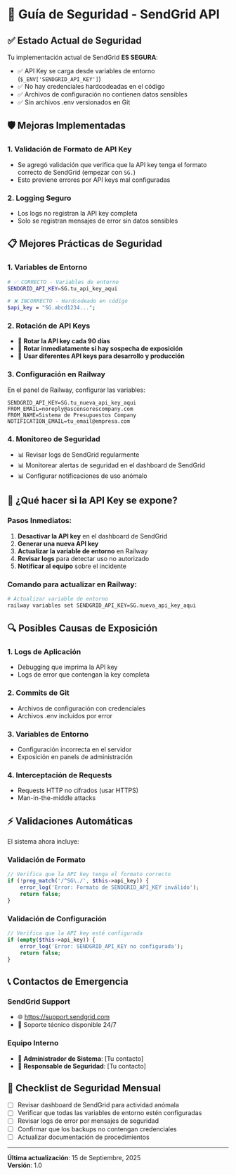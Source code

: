 # 🔐 Guía de Seguridad - SendGrid API

## ✅ Estado Actual de Seguridad

Tu implementación actual de SendGrid **ES SEGURA**:

- ✅ API Key se carga desde variables de entorno (`$_ENV['SENDGRID_API_KEY']`)
- ✅ No hay credenciales hardcodeadas en el código
- ✅ Archivos de configuración no contienen datos sensibles
- ✅ Sin archivos .env versionados en Git

## 🛡️ Mejoras Implementadas

### 1. Validación de Formato de API Key
- Se agregó validación que verifica que la API key tenga el formato correcto de SendGrid (empezar con `SG.`)
- Esto previene errores por API keys mal configuradas

### 2. Logging Seguro
- Los logs no registran la API key completa
- Solo se registran mensajes de error sin datos sensibles

## 📋 Mejores Prácticas de Seguridad

### 1. Variables de Entorno
```bash
# ✅ CORRECTO - Variables de entorno
SENDGRID_API_KEY=SG.tu_api_key_aqui

# ❌ INCORRECTO - Hardcodeado en código
$api_key = "SG.abcd1234...";
```

### 2. Rotación de API Keys
- 🔄 **Rotar la API key cada 90 días**
- 🔄 **Rotar inmediatamente si hay sospecha de exposición**
- 🔄 **Usar diferentes API keys para desarrollo y producción**

### 3. Configuración en Railway
En el panel de Railway, configurar las variables:
```
SENDGRID_API_KEY=SG.tu_nueva_api_key_aqui
FROM_EMAIL=noreply@ascensorescompany.com
FROM_NAME=Sistema de Presupuestos Company
NOTIFICATION_EMAIL=tu_email@empresa.com
```

### 4. Monitoreo de Seguridad
- 📊 Revisar logs de SendGrid regularmente
- 📊 Monitorear alertas de seguridad en el dashboard de SendGrid
- 📊 Configurar notificaciones de uso anómalo

## 🚨 ¿Qué hacer si la API Key se expone?

### Pasos Inmediatos:
1. **Desactivar la API key** en el dashboard de SendGrid
2. **Generar una nueva API key**
3. **Actualizar la variable de entorno** en Railway
4. **Revisar logs** para detectar uso no autorizado
5. **Notificar al equipo** sobre el incidente

### Comando para actualizar en Railway:
```bash
# Actualizar variable de entorno
railway variables set SENDGRID_API_KEY=SG.nueva_api_key_aqui
```

## 🔍 Posibles Causas de Exposición

### 1. Logs de Aplicación
- Debugging que imprima la API key
- Logs de error que contengan la key completa

### 2. Commits de Git
- Archivos de configuración con credenciales
- Archivos .env incluidos por error

### 3. Variables de Entorno
- Configuración incorrecta en el servidor
- Exposición en panels de administración

### 4. Interceptación de Requests
- Requests HTTP no cifrados (usar HTTPS)
- Man-in-the-middle attacks

## ⚡ Validaciones Automáticas

El sistema ahora incluye:

### Validación de Formato
```php
// Verifica que la API key tenga el formato correcto
if (!preg_match('/^SG\./', $this->api_key)) {
    error_log('Error: Formato de SENDGRID_API_KEY inválido');
    return false;
}
```

### Validación de Configuración
```php
// Verifica que la API key esté configurada
if (empty($this->api_key)) {
    error_log('Error: SENDGRID_API_KEY no configurada');
    return false;
}
```

## 📞 Contactos de Emergencia

### SendGrid Support
- 🌐 https://support.sendgrid.com
- 📧 Soporte técnico disponible 24/7

### Equipo Interno
- 👤 **Administrador de Sistema**: [Tu contacto]
- 👤 **Responsable de Seguridad**: [Tu contacto]

## 🔄 Checklist de Seguridad Mensual

- [ ] Revisar dashboard de SendGrid para actividad anómala
- [ ] Verificar que todas las variables de entorno estén configuradas
- [ ] Revisar logs de error por mensajes de seguridad
- [ ] Confirmar que los backups no contengan credenciales
- [ ] Actualizar documentación de procedimientos

---

**Última actualización**: 15 de Septiembre, 2025  
**Versión**: 1.0
